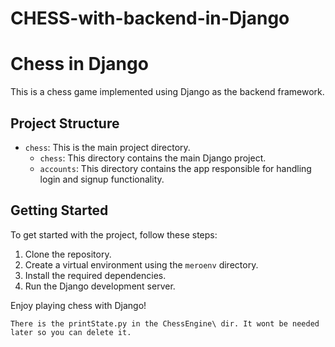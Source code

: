 # CHESS-with-backend-in-Django
# Chess in Django

This is a chess game implemented using Django as the backend framework.

## Project Structure

- `chess`: This is the main project directory.
    - `chess`: This directory contains the main Django project.
    - `accounts`: This directory contains the app responsible for handling login and signup functionality.

## Getting Started

To get started with the project, follow these steps:

1. Clone the repository.    
2. Create a virtual environment using the `meroenv` directory.
3. Install the required dependencies.
4. Run the Django development server.

Enjoy playing chess with Django!

```
There is the printState.py in the ChessEngine\ dir. It wont be needed later so you can delete it.
```

